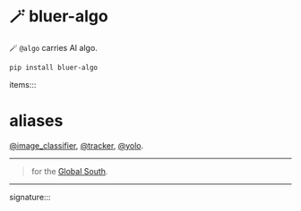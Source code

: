 # 🪄 bluer-algo

🪄 `@algo` carries AI algo.  

```bash
pip install bluer-algo
```

items:::

# aliases

[@image_classifier](./bluer_algo/docs/aliases/image_classifier.md), 
[@tracker](./bluer_algo/docs/aliases/tracker.md), 
[@yolo](./bluer_algo/docs/aliases/yolo.md).

---

> for the [Global South](https://github.com/kamangir/bluer-south).

---

signature:::